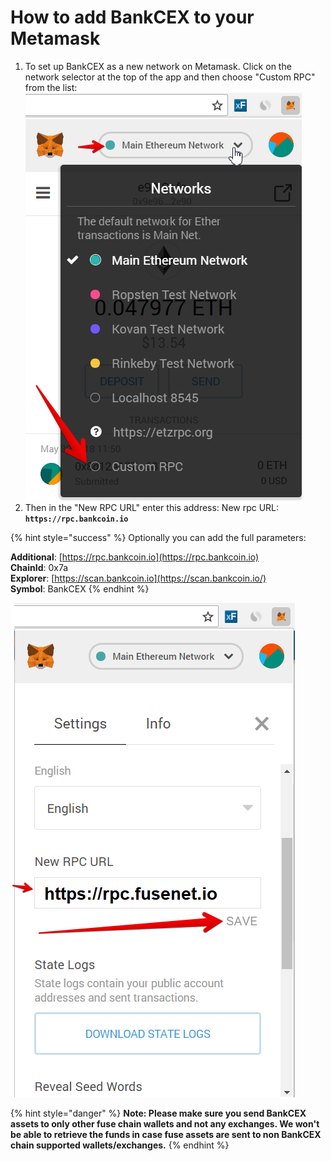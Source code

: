 # How to add BankCEX to your Metamask

1. To set up BankCEX as a new network on Metamask. Click on the network selector at the top of the app and then choose "Custom RPC" from the list:   ![](../../.gitbook/assets/etz1%20%281%29.png)  
2. Then in the "New RPC URL" enter this address: New rpc URL: **`https://rpc.bankcoin.io`**

{% hint style="success" %}
Optionally you can add the full parameters:

**Additional**: [https://rpc.bankcoin.io](https://rpc.bankcoin.io)  
**ChainId**: 0x7a  
**Explorer**: [https://scan.bankcoin.io](https://scan.bankcoin.io/)  
**Symbol**: BankCEX
{% endhint %}

![](../../.gitbook/assets/ez2.png)  


{% hint style="danger" %}
**Note: Please make sure you send BankCEX assets to only other fuse chain wallets and not any exchanges. We won't be able to retrieve the funds in case fuse assets are sent to non BankCEX chain supported wallets/exchanges.**
{% endhint %}

  


